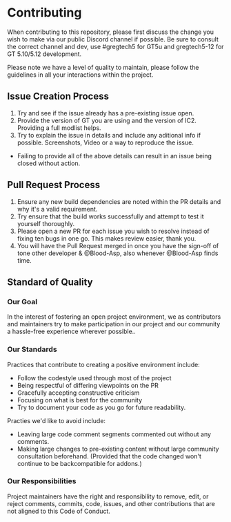 # Contributing

When contributing to this repository, please first discuss the change you wish to make via our public Discord channel if possible. 
Be sure to consult the correct channel and dev, use #gregtech5 for GT5u and gregtech5-12 for GT 5.10/5.12 development. 

Please note we have a level of quality to maintain, please follow the guidelines in all your interactions within the project.

## Issue Creation Process

1. Try and see if the issue already has a pre-existing issue open. 
2. Provide the version of GT you are using and the version of IC2. Providing a full modlist helps. 
3. Try to explain the issue in details and include any aditional info if possible. Screenshots, Video or a way to reproduce the issue.
* Failing to provide all of the above details can result in an issue being closed without action. 

## Pull Request Process

1. Ensure any new build dependencies are noted within the PR details and why it's a valid requirement. 
2. Try ensure that the build works successfully and attempt to test it yourself thoroughly.  
3. Please open a new PR for each issue you wish to resolve instead of fixing ten bugs in one go. This makes review easier, thank you. 
4. You will have the Pull Request merged in once you have the sign-off of tone other developer & @Blood-Asp, also whenever @Blood-Asp finds time. 

## Standard of Quality

### Our Goal

In the interest of fostering an open project environment, we as
contributors and maintainers try to make participation in our project and
our community a hassle-free experience wherever possible..

### Our Standards

Practices that contribute to creating a positive environment
include:

* Follow the codestyle used through most of the project
* Being respectful of differing viewpoints on the PR
* Gracefully accepting constructive criticism
* Focusing on what is best for the community
* Try to document your code as you go for future readability.

Practies we'd like to avoid include:

* Leaving large code comment segments commented out without any comments.
* Making large changes to pre-existing content without large community consultation beforehand. (Provided that the code changed won't continue to be backcompatible for addons.)

### Our Responsibilities

Project maintainers have the right and responsibility to remove, edit, or
reject comments, commits, code, issues, and other contributions
that are not aligned to this Code of Conduct.